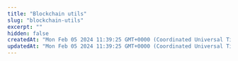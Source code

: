 ```yaml
---
title: "Blockchain utils"
slug: "blockchain-utils"
excerpt: ""
hidden: false
createdAt: "Mon Feb 05 2024 11:39:25 GMT+0000 (Coordinated Universal Time)"
updatedAt: "Mon Feb 05 2024 11:39:25 GMT+0000 (Coordinated Universal Time)"
---
```

